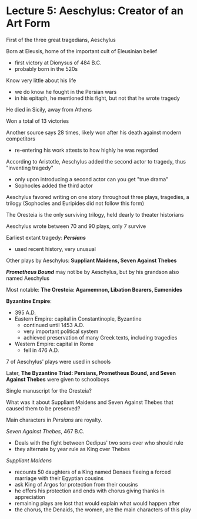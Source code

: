 # Lecture 5: Aeschylus: Creator of an Art Form

First of the three great tragedians, Aeschylus

Born at Eleusis, home of the important cult of Eleusinian belief

- first victory at Dionysus of 484 B.C.
- probably born in the 520s

Know very little about his life

- we do know he fought in the Persian wars
- in his epitaph, he mentioned this fight, but not that he wrote tragedy

He died in Sicily, away from Athens

Won a total of 13 victories

Another source says 28 times, likely won after his death against modern competitors

- re-entering his work attests to how highly he was regarded

According to Aristotle, Aeschylus added the second actor to tragedy, thus "inventing tragedy"

- only upon introducing a second actor can you get "true drama"
- Sophocles added the third actor

Aeschylus favored writing on one story throughout three plays, tragedies, a trilogy (Sophocles and Euripides did not follow this form)

The Oresteia is the only surviving trilogy, held dearly to theater historians

Aeschylus wrote between 70 and 90 plays, only 7 survive

Earliest extant tragedy: **_Persians_**

- used recent history, very unusual

Other plays by Aeschylus: **Suppliant Maidens, Seven Against Thebes**

**_Prometheus Bound_** may not be by Aeschylus, but by his grandson also named Aeschylus

Most notable: **The Oresteia: Agamemnon, Libation Bearers, Eumenides**

**Byzantine Empire**:

- 395 A.D.
- Eastern Empire: capital in Constantinople, Byzantine
  - continued until 1453 A.D.
  - very important political system
  - achieved preservation of many Greek texts, including tragedies
- Western Empire: capital in Rome
  - fell in 476 A.D.

7 of Aeschylus' plays were used in schools

Later, **The Byzantine Triad: Persians, Prometheus Bound, and Seven Against Thebes** were given to schoolboys

Single manuscript for the Oresteia?

What was it about Suppliant Maidens and Seven Against Thebes that caused them to be preserved?

Main characters in *Persians* are royalty.

*Seven Against Thebes*, 467 B.C.

- Deals with the fight between Oedipus' two sons over who should rule
- they alternate by year rule as King over Thebes

*Suppliant Maidens*

- recounts 50 daughters of a King named Denaes fleeing a forced marriage with their Egyptian cousins
- ask King of Argos for protection from their cousins
- he offers his protection and ends with chorus giving thanks in appreciation
- remaining plays are lost that would explain what would happen after
- the chorus, the Denaids, the women, are the main characters of this play



